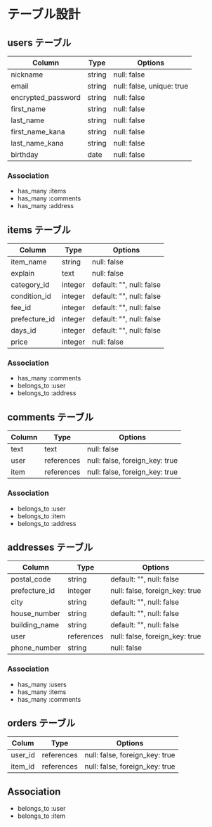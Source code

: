 # テーブル設計

## users テーブル
| Column             | Type   | Options                   |
| ------------------ | ------ | ------------------------- |
| nickname           | string | null: false               |
| email              | string | null: false, unique: true |
| encrypted_password | string | null: false               |
| first_name         | string | null: false               |
| last_name          | string | null: false               |
| first_name_kana    | string | null: false               |
| last_name_kana     | string | null: false               |
| birthday           | date   | null: false               |

### Association
- has_many :items
- has_many :comments 
- has_many :address


## items テーブル
| Column        | Type            | Options                  |
| ------------- | --------------- | ------------------------ |
| item_name     | string          | null: false              |
| explain       | text            | null: false              |
| category_id   | integer         | default: "", null: false |
| condition_id  | integer         | default: "", null: false |
| fee_id        | integer         | default: "", null: false |
| prefecture_id | integer         | default: "", null: false |
| days_id       | integer         | default: "", null: false |
| price         | integer         | null: false              |

### Association
- has_many :comments
- belongs_to :user
- belongs_to :address


## comments テーブル
| Column    | Type       | Options                        |
| --------- | ---------- | ------------------------------ |
| text      | text       | null: false                    |
| user      | references | null: false, foreign_key: true |
| item      | references | null: false, foreign_key: true |

### Association
- belongs_to :user
- belongs_to :item
- belongs_to :address


## addresses テーブル
| Column        | Type            | Options                        |
| ------------- | --------------- | ------------------------------ |
| postal_code   | string          | default: "", null: false       |
| prefecture_id | integer         | null: false, foreign_key: true |
| city          | string          | default: "", null: false       |
| house_number  | string          | default: "", null: false       |
| building_name | string          | default: "", null: false       |
| user          | references      | null: false, foreign_key: true |
| phone_number  | string          | null: false                    |

### Association
- has_many :users
- has_many :items
- has_many :comments

## orders テーブル
| Colum   | Type       | Options                        |
| ------- | ---------- | ------------------------------ |
| user_id | references | null: false, foreign_key: true |
| item_id | references | null: false, foreign_key: true |

## Association
- belongs_to :user
- belongs_to :item